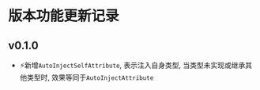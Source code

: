 ﻿# 版本功能更新记录

## v0.1.0

- ⚡️新增`AutoInjectSelfAttribute`, 表示注入自身类型, 当类型未实现或继承其他类型时, 效果等同于`AutoInjectAttribute`
